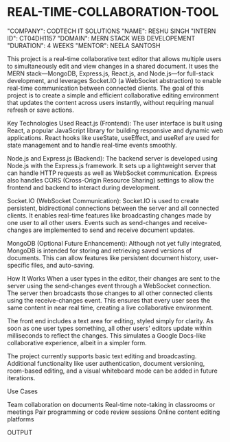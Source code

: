 # REAL-TIME-COLLABORATION-TOOL
"COMPANY": CODTECH IT SOLUTIONS
"NAME": RESHU SINGH
"INTERN ID": CT04DH1157
"DOMAIN": MERN STACK WEB DEVELOPEMENT
"DURATION": 4 WEEKS
"MENTOR": NEELA SANTOSH

This project is a real-time collaborative text editor that allows multiple users to simultaneously edit and view changes in a shared document. It uses the MERN stack—MongoDB, Express.js, React.js, and Node.js—for full-stack development, and leverages Socket.IO (a WebSocket abstraction) to enable real-time communication between connected clients. The goal of this project is to create a simple and efficient collaborative editing environment that updates the content across users instantly, without requiring manual refresh or save actions.

Key Technologies Used
React.js (Frontend):
The user interface is built using React, a popular JavaScript library for building responsive and dynamic web applications. React hooks like useState, useEffect, and useRef are used for state management and to handle real-time events smoothly.

Node.js and Express.js (Backend):
The backend server is developed using Node.js with the Express.js framework. It sets up a lightweight server that can handle HTTP requests as well as WebSocket communication. Express also handles CORS (Cross-Origin Resource Sharing) settings to allow the frontend and backend to interact during development.

Socket.IO (WebSocket Communication):
Socket.IO is used to create persistent, bidirectional connections between the server and all connected clients. It enables real-time features like broadcasting changes made by one user to all other users. Events such as send-changes and receive-changes are implemented to send and receive document updates.

MongoDB (Optional Future Enhancement):
Although not yet fully integrated, MongoDB is intended for storing and retrieving saved versions of documents. This can allow features like persistent document history, user-specific files, and auto-saving.

How It Works
When a user types in the editor, their changes are sent to the server using the send-changes event through a WebSocket connection. The server then broadcasts those changes to all other connected clients using the receive-changes event. This ensures that every user sees the same content in near real time, creating a live collaborative environment.

The front end includes a text area for editing, styled simply for clarity. As soon as one user types something, all other users' editors update within milliseconds to reflect the changes. This simulates a Google Docs-like collaborative experience, albeit in a simpler form.

The project currently supports basic text editing and broadcasting. Additional functionality like user authentication, document versioning, room-based editing, and a visual whiteboard mode can be added in future iterations.

Use Cases

Team collaboration on documents
Real-time note-taking in classrooms or meetings
Pair programming or code review sessions
Online content editing platforms

OUTPUT
